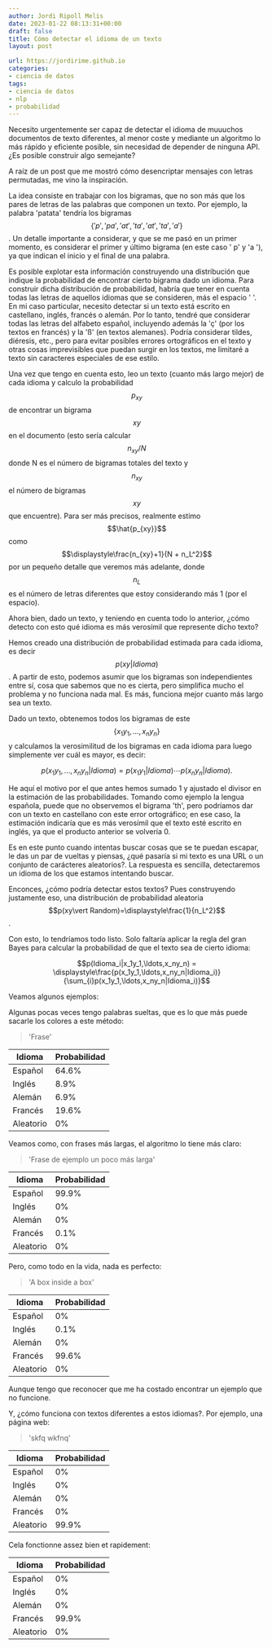 ```yaml
---
author: Jordi Ripoll Melis
date: 2023-01-22 08:13:31+00:00
draft: false
title: Cómo detectar el idioma de un texto
layout: post

url: https://jordirime.github.io
categories:
- ciencia de datos
tags:
- ciencia de datos
- nlp
- probabilidad
---
```


Necesito urgentemente ser capaz de detectar el idioma de muuuchos documentos de texto diferentes, al menor coste y mediante un algoritmo lo más rápido y eficiente posible, sin necesidad de depender de ninguna API. ¿Es posible construir algo semejante?

A raíz de un post que me mostró cómo desencriptar mensajes con letras permutadas, me vino la inspiración.

La idea consiste en trabajar con los bigramas, que no son más que los pares de letras de las palabras que componen un texto. Por ejemplo, la palabra 'patata' tendría los bigramas $$\{' p', 'pa', 'at', 'ta', 'at', 'ta', 'a '\}$$. Un detalle importante a considerar, y que se me pasó en un primer momento, es considerar el primer y último bigrama (en este caso ' p' y 'a '), ya que indican el inicio y el final de una palabra.

Es posible explotar esta información construyendo una distribución que indique la probabilidad de encontrar cierto bigrama dado un idioma. Para construir dicha distribución de probabilidad, habría que tener en cuenta todas las letras de aquellos idiomas que se consideren, más el espacio ' '. En mi caso particular, necesito detectar si un texto está escrito en castellano, inglés, francés o alemán. Por lo tanto, tendré que considerar todas las letras del alfabeto español, incluyendo además la 'ç' (por los textos en francés) y la 'ß' (en textos alemanes). Podría considerar tildes, diéresis, etc., pero para evitar posibles errores ortográficos en el texto y otras cosas imprevisibles que puedan surgir en los textos, me limitaré a texto sin caracteres especiales de ese estilo.

Una vez que tengo en cuenta esto, leo un texto (cuanto más largo mejor) de cada idioma y calculo la probabilidad $$p_{xy}$$ de encontrar un bigrama $$xy$$ en el documento (esto sería calcular $$n_{xy}/N$$ donde N es el número de bigramas totales del texto y $$n_{xy}$$ el número de bigramas $$xy$$ que encuentre). Para ser más precisos, realmente estimo $$\hat{p_{xy}}$$ como $$\displaystyle\frac{n_{xy}+1}{N + n_L^2}$$ por un pequeño detalle que veremos más adelante, donde $$n_L$$ es el número de letras diferentes que estoy considerando más 1 (por el espacio).

Ahora bien, dado un texto, y teniendo en cuenta todo lo anterior, ¿cómo detecto con esto qué idioma es más verosímil que represente dicho texto? 

Hemos creado una distribución de probabilidad estimada para cada idioma, es decir $$p(xy\vert Idioma)$$. A partir de esto, podemos asumir que los bigramas son independientes entre sí, cosa que sabemos que no es cierta, pero simplifica mucho el problema y no funciona nada mal. Es más, funciona mejor cuanto más largo sea un texto.

Dado un texto, obtenemos todos los bigramas de este $$\{x_1y_1,\ldots,x_ny_n\}$$ y calculamos la verosimilitud de los bigramas en cada idioma para luego simplemente ver cuál es mayor, es decir:

$$p(x_1y_1,\ldots,x_ny_n|Idioma) = p(x_1y_1|Idioma)\cdots p(x_ny_n|Idioma).$$

He aquí el motivo por el que antes hemos sumado 1 y ajustado el divisor en la estimación de las probabilidades. Tomando como ejemplo la lengua española, puede que no observemos el bigrama 'th', pero podríamos dar con un texto en castellano con este error ortográfico; en ese caso, la estimación indicaría que es más verosímil que el texto esté escrito en inglés, ya que el producto anterior se volvería 0.

Es en este punto cuando intentas buscar cosas que se te puedan escapar, le das un par de vueltas y piensas, ¿qué pasaría si mi texto es una URL o un conjunto de carácteres aleatorios?. La respuesta es sencilla, detectaremos un idioma de los que estamos intentando buscar. 

Enconces, ¿cómo podría detectar estos textos? Pues construyendo justamente eso, una distribución de probabilidad aleatoria $$p(xy\vert Random)=\displaystyle\frac{1}{n_L^2}$$.

Con esto, lo tendríamos todo listo. Solo faltaría aplicar la regla del gran Bayes para calcular la probabilidad de que el texto sea de cierto idioma:

$$p(Idioma_i|x_1y_1,\ldots,x_ny_n) = \displaystyle\frac{p(x_1y_1,\ldots,x_ny_n|Idioma_i)}{\sum_{i}p(x_1y_1,\ldots,x_ny_n|Idioma_i)}$$

Veamos algunos ejemplos:

Algunas pocas veces tengo palabras sueltas, que es lo que más puede sacarle los colores a este método:

> 'Frase'

| Idioma    | Probabilidad |
|-----------|--------------|
| Español   | 64.6%        |
| Inglés    | 8.9%         |
| Alemán    | 6.9%         |
| Francés   | 19.6%        |
| Aleatorio | 0%           |

Veamos como, con frases más largas, el algoritmo lo tiene más claro:

> 'Frase de ejemplo un poco más larga'

| Idioma    | Probabilidad |
|-----------|--------------|
| Español   | 99.9%        |
| Inglés    | 0%           |
| Alemán    | 0%           |
| Francés   | 0.1%         |
| Aleatorio | 0%           |

Pero, como todo en la vida, nada es perfecto:

> 'A box inside a box'

| Idioma    | Probabilidad |
|-----------|--------------|
| Español   | 0%           |
| Inglés    | 0.1%         |
| Alemán    | 0%           |
| Francés   | 99.6%        |
| Aleatorio | 0%           |

Aunque tengo que reconocer que me ha costado encontrar un ejemplo que no funcione.

Y, ¿cómo funciona con textos diferentes a estos idiomas?. Por ejemplo, una página web:

> 'skfq wkfnq'

| Idioma    | Probabilidad |
|-----------|--------------|
| Español   | 0%           |
| Inglés    | 0%           |
| Alemán    | 0%           |
| Francés   | 0%           |
| Aleatorio | 99.9%         |

Cela fonctionne assez bien et rapidement:

| Idioma    | Probabilidad |
|-----------|--------------|
| Español   | 0%           |
| Inglés    | 0%           |
| Alemán    | 0%           |
| Francés   | 99.9%         |
| Aleatorio | 0%           |
